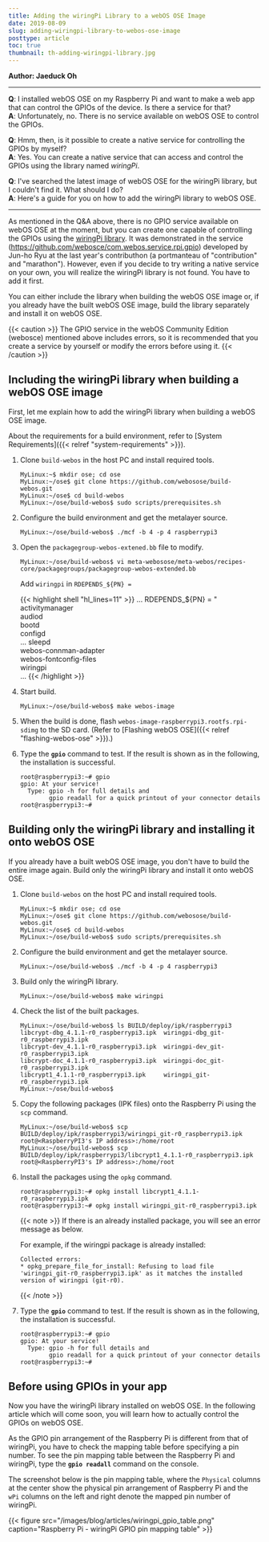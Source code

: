 ```yaml
---
title: Adding the wiringPi Library to a webOS OSE Image
date: 2019-08-09
slug: adding-wiringpi-library-to-webos-ose-image
posttype: article
toc: true
thumbnail: th-adding-wiringpi-library.jpg
---
```


**Author: Jaeduck Oh**

-------------------

**Q**: I installed webOS OSE on my Raspberry Pi and want to make a web app that can control the GPIOs of the device. Is there a service for that?<br />
**A**: Unfortunately, no. There is no service available on webOS OSE to control the GPIOs.

**Q**: Hmm, then, is it possible to create a native service for controlling the GPIOs by myself?<br />
**A**: Yes. You can create a native service that can access and control the GPIOs using the library named *wiringPi*.

**Q**: I've searched the latest image of webOS OSE for the wiringPi library, but I couldn't find it. What should I do?<br />
**A**: Here's a guide for you on how to add the wiringPi library to webOS OSE.

-------------------

As mentioned in the Q&A above, there is no GPIO service available on webOS OSE at the moment, but you can create one capable of controlling the GPIOs using the [wiringPi library](<http://wiringpi.com/>). It was demonstrated in the service (<https://github.com/webosce/com.webos.service.rpi.gpio>) developed by Jun-ho Ryu at the last year's contributhon (a portmanteau of "contribution" and "marathon"). However, even if you decide to try writing a native service on your own, you will realize the wiringPi library is not found. You have to add it first.

You can either include the library when building the webOS OSE image or, if you already have the built webOS OSE image, build the library separately and install it on webOS OSE.

{{< caution >}}
The GPIO service in the webOS Community Edition (webosce) mentioned above includes errors, so it is recommended that you create a service by yourself or modify the errors before using it.
{{< /caution >}}

## Including the wiringPi library when building a webOS OSE image

First, let me explain how to add the wiringPi library when building a webOS OSE image.

About the requirements for a build environment, refer to [System Requirements]({{< relref "system-requirements" >}}).

1.  Clone `build-webos` in the host PC and install required tools.

    ``` shell
    MyLinux:~$ mkdir ose; cd ose
    MyLinux:~/ose$ git clone https://github.com/webosose/build-webos.git
    MyLinux:~/ose$ cd build-webos
    MyLinux:~/ose/build-webos$ sudo scripts/prerequisites.sh
    ```

2.  Configure the build environment and get the metalayer source.

    ``` shell
    MyLinux:~/ose/build-webos$ ./mcf -b 4 -p 4 raspberrypi3
    ```

3.  Open the `packagegroup-webos-extened.bb` file to modify.

    ``` shell
    MyLinux:~/ose/build-webos$ vi meta-webosose/meta-webos/recipes-core/packagegroups/packagegroup-webos-extended.bb
    ```
    Add `wiringpi` in `RDEPENDS_${PN} =`

    {{< highlight shell "hl_lines=11" >}}
    ...
    RDEPENDS_${PN} = " \
    activitymanager \
    audiod \
    bootd \
    configd \
    ...
    sleepd \
    webos-connman-adapter \
    webos-fontconfig-files \
    wiringpi \
    ...
    {{< /highlight >}}

4.  Start build.

    ``` shell
    MyLinux:~/ose/build-webos$ make webos-image
    ```

5.  When the build is done, flash `webos-image-raspberrypi3.rootfs.rpi-sdimg` to the SD card. (Refer to [Flashing webOS OSE]({{< relref "flashing-webos-ose" >}}).)

6.  Type the **`gpio`** command to test. If the result is shown as in the following, the installation is successful.

    ``` shell
    root@raspberrypi3:~# gpio
    gpio: At your service!
      Type: gpio -h for full details and
            gpio readall for a quick printout of your connector details
    root@raspberrypi3:~#
    ```

## Building only the wiringPi library and installing it onto webOS OSE

If you already have a built webOS OSE image, you don't have to build the entire image again. Build only the wiringPi library and install it onto webOS OSE.

1.  Clone `build-webos` on the host PC and install required tools.

    ``` shell
    MyLinux:~$ mkdir ose; cd ose
    MyLinux:~/ose$ git clone https://github.com/webosose/build-webos.git
    MyLinux:~/ose$ cd build-webos
    MyLinux:~/ose/build-webos$ sudo scripts/prerequisites.sh
    ```

2.  Configure the build environment and get the metalayer source.

    ``` shell
    MyLinux:~/ose/build-webos$ ./mcf -b 4 -p 4 raspberrypi3
    ```

3.  Build only the wiringPi library.

    ``` shell
    MyLinux:~/ose/build-webos$ make wiringpi
    ```

4.  Check the list of the built packages.

    ``` shell
    MyLinux:~/ose/build-webos$ ls BUILD/deploy/ipk/raspberrypi3
    libcrypt-dbg_4.1.1-r0_raspberrypi3.ipk  wiringpi-dbg_git-r0_raspberrypi3.ipk
    libcrypt-dev_4.1.1-r0_raspberrypi3.ipk  wiringpi-dev_git-r0_raspberrypi3.ipk
    libcrypt-doc_4.1.1-r0_raspberrypi3.ipk  wiringpi-doc_git-r0_raspberrypi3.ipk
    libcrypt1_4.1.1-r0_raspberrypi3.ipk     wiringpi_git-r0_raspberrypi3.ipk
    MyLinux:~/ose/build-webos$
    ```

5.  Copy the following packages (IPK files) onto the Raspberry Pi using the `scp` command.

    ``` shell
    MyLinux:~/ose/build-webos$ scp BUILD/deploy/ipk/raspberrypi3/wiringpi_git-r0_raspberrypi3.ipk root@<RaspberryPI3's IP address>:/home/root
    MyLinux:~/ose/build-webos$ scp BUILD/deploy/ipk/raspberrypi3/libcrypt1_4.1.1-r0_raspberrypi3.ipk root@<RaspberryPI3's IP address>:/home/root
    ```

6.  Install the packages using the `opkg` command.

    ``` shell
    root@raspberrypi3:~# opkg install libcrypt1_4.1.1-r0_raspberrypi3.ipk
    root@raspberrypi3:~# opkg install wiringpi_git-r0_raspberrypi3.ipk
    ```

    {{< note >}}
    If there is an already installed package, you will see an error message as below.

    For example, if the wiringpi package is already installed:

    ``` shell
    Collected errors:
    * opkg_prepare_file_for_install: Refusing to load file 'wiringpi_git-r0_raspberrypi3.ipk' as it matches the installed version of wiringpi (git-r0).
    ```
    {{< /note >}}

7.  Type the **`gpio`** command to test. If the result is shown as in the following, the installation is successful.

    ``` shell
    root@raspberrypi3:~# gpio
    gpio: At your service!
      Type: gpio -h for full details and
            gpio readall for a quick printout of your connector details
    root@raspberrypi3:~#
    ```


## Before using GPIOs in your app

Now you have the wiringPi library installed on webOS OSE. In the following article which will come soon, you will learn how to actually control the GPIOs on webOS OSE.

As the GPIO pin arrangement of the Raspberry Pi is different from that of wiringPi, you have to check the mapping table before specifying a pin number. To see the pin mapping table between the Raspberry Pi and wiringPi, type the **`gpio readall`** command on the console.

The screenshot below is the pin mapping table, where the `Physical` columns at the center show the physical pin arrangement of Raspberry Pi and the `wPi` columns on the left and right denote the mapped pin number of wiringPi.

{{< figure src="/images/blog/articles/wiringpi_gpio_table.png" caption="Raspberry Pi - wiringPi GPIO pin mapping table" >}}
